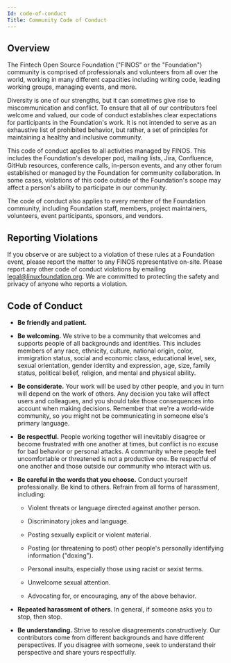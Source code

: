 ```yaml
---
Id: code-of-conduct
Title: Community Code of Conduct
---
```


## Overview

The Fintech Open Source Foundation ("FINOS" or the "Foundation") community is comprised of professionals and volunteers from all over the world, working in many different capacities including writing code, leading working groups, managing events, and more.

Diversity is one of our strengths, but it can sometimes give rise to miscommunication and conflict. To ensure that all of our contributors feel welcome and valued, our code of conduct establishes clear expectations for participants in the Foundation's work. It is not intended to serve as an exhaustive list of prohibited behavior, but rather, a set of principles for maintaining a healthy and inclusive community.

This code of conduct applies to all activities managed by FINOS. This includes the Foundation's developer pod, mailing lists, Jira, Confluence, GitHub resources, conference calls, in-person events, and any other forum established or managed by the Foundation for community collaboration. In some cases, violations of this code outside of the Foundation's scope may affect a person's ability to participate in our community.

The code of conduct also applies to every member of the Foundation community, including Foundation staff, members, project maintainers, volunteers, event participants, sponsors, and vendors.

## Reporting Violations

If you observe or are subject to a violation of these rules at a Foundation event, please report the matter to any FINOS representative on-site. Please report any other code of conduct violations by emailing legal@linuxfoundation.org. We are committed to protecting the safety and privacy of anyone who reports a violation.

## Code of Conduct

* **Be friendly and patient.**

* **Be welcoming.** We strive to be a community that welcomes and supports people of all backgrounds and identities. This includes members of any race, ethnicity, culture, national origin, color, immigration status, social and economic class, educational level, sex, sexual orientation, gender identity and expression, age, size, family status, political belief, religion, and mental and physical ability.

* **Be considerate.** Your work will be used by other people, and you in turn will depend on the work of others. Any decision you take will affect users and colleagues, and you should take those consequences into account when making decisions. Remember that we're a world-wide community, so you might not be communicating in someone else's primary language.

* **Be respectful.** People working together will inevitably disagree or become frustrated with one another at times, but conflict is no excuse for bad behavior or personal attacks. A community where people feel uncomfortable or threatened is not a productive one. Be respectful of one another and those outside our community who interact with us.

* **Be careful in the words that you choose.** Conduct yourself professionally. Be kind to others. Refrain from all forms of harassment, including:

    * Violent threats or language directed against another person.

    * Discriminatory jokes and language.

    * Posting sexually explicit or violent material.

    * Posting (or threatening to post) other people's personally identifying information ("doxing").

    * Personal insults, especially those using racist or sexist terms.

    * Unwelcome sexual attention.
        
    *  Advocating for, or encouraging, any of the above behavior.
        
* **Repeated harassment of others**. In general, if someone asks you to stop, then stop.
    
* **Be understanding.** Strive to resolve disagreements constructively. Our contributors come from different backgrounds and have different perspectives. If you disagree with someone, seek to understand their perspective and share yours respectfully.

